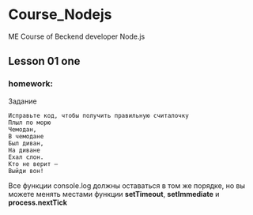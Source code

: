 # Course_Nodejs
 ME Course of Beckend developer Node.js

## Lesson 01 one

### homework:
Задание

```
Исправьте код, чтобы получить правильную считалочку
Плыл по морю
Чемодан,
В чемодане
Был диван,
На диване
Ехал слон.
Кто не верит –
Выйди вон!
```

Все функции console.log должны оставаться в том же порядке, но вы можете менять местами функции **setTimeout**, **setImmediate** и **process.nextTick**
